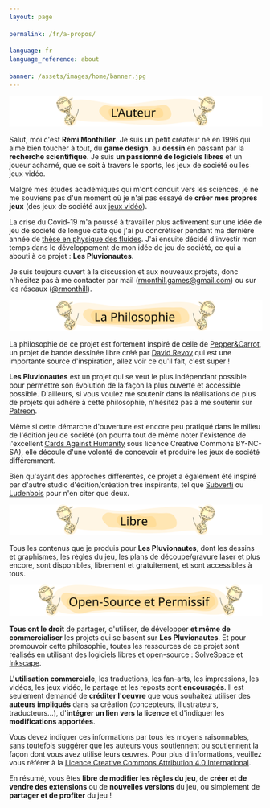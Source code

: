 ```yaml
---
layout: page

permalink: /fr/a-propos/

language: fr
language_reference: about

banner: /assets/images/home/banner.jpg
---
```


![# L'Auteur](/assets/images/about/fr/l-auteur.svg)

Salut, moi c'est **Rémi Monthiller**. Je suis un petit créateur né en 1996 qui aime bien toucher à tout, du **game design**, au **dessin** en passant par la **recherche scientifique**.
Je suis **un passionné de logiciels libres** et un joueur acharné, que ce soit à travers le sports, les jeux de société ou les jeux vidéo.

Malgré mes études académiques qui m'ont conduit vers les sciences, je ne me souviens pas d'un moment où je n'ai pas essayé de **créer mes propres jeux** (des jeux de société aux [jeux vidéo](https://rmonthil.itch.io/)).

La crise du Covid-19 m'a poussé à travailler plus activement sur une idée de jeu de société de longue date que j'ai pu concrétiser pendant ma dernière année de [thèse en physique des fluides](https://www.youtube.com/watch?v=LDYkYfR8kcw&t).
J'ai ensuite décidé d'investir mon temps dans le développement de mon idée de jeu de société, ce qui a abouti à ce projet : **Les Pluvionautes**.

Je suis toujours ouvert à la discussion et aux nouveaux projets, donc n'hésitez pas à me contacter par mail ([rmonthil.games@gmail.com](mailto:rmonthil.games@gmail.com)) ou sur les réseaux ([@rmonthill](https://www.instagram.com/rmonthill/)).

![# La Philosophie](/assets/images/about/fr/la-philosophie.svg)

La philosophie de ce projet est fortement inspiré de celle de [Pepper&Carrot](https://www.peppercarrot.com/en/), un projet de bande dessinée libre créé par [David Revoy](https://www.davidrevoy.com/) qui est une importante source d'inspiration, allez voir ce qu'il fait, c'est super !

**Les Pluvionautes** est un projet qui se veut le plus indépendant possible pour permettre son évolution de la façon la plus ouverte et accessible possible. D'ailleurs, si vous voulez me soutenir dans la réalisations de plus de projets qui adhère à cette philosophie, n'hésitez pas à me soutenir sur [Patreon](https://www.patreon.com/rmonthil).

Même si cette démarche d'ouverture est encore peu pratiqué dans le milieu de l'édition jeu de société (on pourra tout de même noter l'existence de l'excellent [Cards Against Humanity](https://www.cardsagainsthumanity.com/) sous licence Creative Commons BY-NC-SA), elle découle d'une volonté de concevoir et produire les jeux de société différemment.

Bien qu'ayant des approches différentes, ce projet a également été inspiré par d'autre studio d'édition/création très inspirants, tel que [Subverti](https://subverti.com/fr/) ou [Ludenbois](https://www.ludenbois.fr/) pour n'en citer que deux.

![# Libre](/assets/images/about/fr/libre.svg)

Tous les contenus que je produis pour **Les Pluvionautes**, dont les dessins et graphismes, les règles du jeu, les plans de découpe/gravure laser et plus encore, sont disponibles, librement et gratuitement, et sont accessibles à tous.

![# Open-Source et Permissif](/assets/images/about/fr/open-source-et-permissif.svg)

**Tous ont le droit** de partager, d'utiliser, de développer **et même de commercialiser** les projets qui se basent sur **Les Pluvionautes**.
Et pour promouvoir cette philosophie, toutes les ressources de ce projet sont réalisés en utilisant des logiciels libres et open-source : [SolveSpace](https://solvespace.com/index.pl) et [Inkscape](https://inkscape.org/).

**L'utilisation commerciale**, les traductions, les fan-arts, les impressions, les vidéos, les jeux vidéo, le partage et les reposts sont **encouragés**.
Il est seulement demandé de **créditer l'oeuvre** que vous souhaitez utiliser des **auteurs impliqués** dans sa création (concepteurs, illustrateurs, traducteurs...), d'**intégrer un lien vers la licence** et d'indiquer les **modifications apportées**.

Vous devez indiquer ces informations par tous les moyens raisonnables, sans toutefois suggérer que les auteurs vous soutiennent ou soutiennent la façon dont vous avez utilisé leurs œuvres.
Pour plus d'informations, veuillez vous référer à la [Licence Creative Commons Attribution 4.0 International](https://creativecommons.org/licenses/by/4.0/deed.en).

En résumé, vous êtes **libre de modifier les règles du jeu**, de **créer et de vendre des extensions** ou de **nouvelles versions** du jeu, ou simplement de **partager et de profiter** du jeu !
